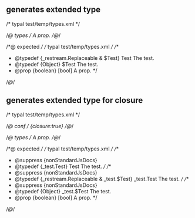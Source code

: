 ## generates extended type
/* typal test/temp/types.xml */


/*@ types */
<types namespace="_test">
  <type extends="_restream.Replaceable" name="Test" desc="The test.">
    <prop boolean opt name="bool">A prop.</prop>
  </type>
</types>
/*@*/

/*@ expected */
/* typal test/temp/types.xml */
/**
 * @typedef {_restream.Replaceable & $Test} Test The test.
 * @typedef {Object} $Test The test.
 * @prop {boolean} [bool] A prop.
 */

/*@*/

## generates extended type for closure
/* typal test/temp/types.xml */


/*@ conf */
{closure:true}
/*@*/

/*@ types */
<types namespace="_test">
  <type extends="_restream.Replaceable" name="Test" desc="The test.">
    <prop boolean opt name="bool">A prop.</prop>
  </type>
</types>
/*@*/

/*@ expected */
/* typal test/temp/types.xml */
/**
 * @suppress {nonStandardJsDocs}
 * @typedef {_test.Test} Test The test.
 */
/**
 * @suppress {nonStandardJsDocs}
 * @typedef {_restream.Replaceable & _test.$Test} _test.Test The test.
 */
/**
 * @suppress {nonStandardJsDocs}
 * @typedef {Object} _test.$Test The test.
 * @prop {boolean} [bool] A prop.
 */

/*@*/